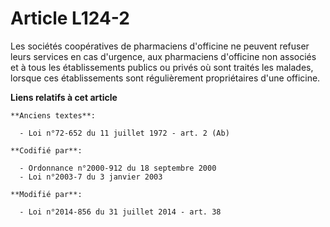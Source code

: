 # Article L124-2

Les sociétés coopératives de pharmaciens d'officine ne peuvent refuser leurs services en cas d'urgence, aux pharmaciens
d'officine non associés et à tous les établissements publics ou privés où sont traités les malades, lorsque ces
établissements sont régulièrement propriétaires d'une officine.

**Liens relatifs à cet article**

	**Anciens textes**:

	  - Loi n°72-652 du 11 juillet 1972 - art. 2 (Ab)

	**Codifié par**:

	  - Ordonnance n°2000-912 du 18 septembre 2000
	  - Loi n°2003-7 du 3 janvier 2003

	**Modifié par**:

	  - Loi n°2014-856 du 31 juillet 2014 - art. 38
